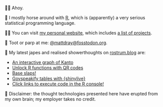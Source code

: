 🙇‍♂️ Ahoy.

🏇 I mostly horse around with [R](https://www.r-project.org/), which is (apparently) a very serious statistical programming language.

👨‍💻 You can visit [my personal website](https://www.matt-dray.com/), which includes [a list of projects](https://matt-dray.github.io/projects/).

🎺 Toot or parp at me: [@mattdray@fosstodon.org](https://fosstodon.org/@mattdray).

📝 My latest japes and realised showerthoughts on [rostrum.blog](https://www.rostrum.blog/) are:

<!-- BLOG-POST-LIST:START -->
- [An interactive graph of Kanto](https://www.rostrum.blog/posts/2023-11-25-kanto-graph/index.html)
- [Unlock R functions with QR codes](https://www.rostrum.blog/posts/2023-11-01-qr-enabled-fn/index.html)
- [Base slaps!](https://www.rostrum.blog/posts/2023-10-17-nhs-r-2023/index.html)
- [Govspeakify tables with {shinylive}](https://www.rostrum.blog/posts/2023-10-08-govspeakify-tables/index.html)
- [Click links to execute code in the R console!](https://www.rostrum.blog/posts/2023-09-17-choosethis/index.html)
<!-- BLOG-POST-LIST:END -->

🧠 Disclaimer: the thought technologies presented here have erupted from my own brain; my employer takes no credit.
